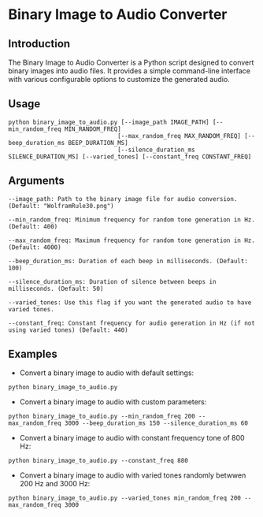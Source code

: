 # Binary Image to Audio Converter

## Introduction

The Binary Image to Audio Converter is a Python script designed to convert binary images into audio files. It provides a simple command-line interface with various configurable options to customize the generated audio.

## Usage

```shell
python binary_image_to_audio.py [--image_path IMAGE_PATH] [--min_random_freq MIN_RANDOM_FREQ]
                               [--max_random_freq MAX_RANDOM_FREQ] [--beep_duration_ms BEEP_DURATION_MS]
                               [--silence_duration_ms SILENCE_DURATION_MS] [--varied_tones] [--constant_freq CONSTANT_FREQ]
```

## Arguments

    --image_path: Path to the binary image file for audio conversion. (Default: "WolframRule30.png")

    --min_random_freq: Minimum frequency for random tone generation in Hz. (Default: 400)

    --max_random_freq: Maximum frequency for random tone generation in Hz. (Default: 4000)

    --beep_duration_ms: Duration of each beep in milliseconds. (Default: 100)

    --silence_duration_ms: Duration of silence between beeps in milliseconds. (Default: 50)

    --varied_tones: Use this flag if you want the generated audio to have varied tones.

    --constant_freq: Constant frequency for audio generation in Hz (if not using varied tones) (Default: 440)
    
## Examples

- Convert a binary image to audio with default settings:

```shell
python binary_image_to_audio.py
```

- Convert a binary image to audio with custom parameters:

```shell
python binary_image_to_audio.py --min_random_freq 200 --max_random_freq 3000 --beep_duration_ms 150 --silence_duration_ms 60
```

- Convert a binary image to audio with constant frequency tone of 800 Hz:

```shell
python binary_image_to_audio.py --constant_freq 880
```

- Convert a binary image to audio with varied tones randomly betwwen 200 Hz and 3000 Hz:

```shell
python binary_image_to_audio.py --varied_tones min_random_freq 200 --max_random_freq 3000
```